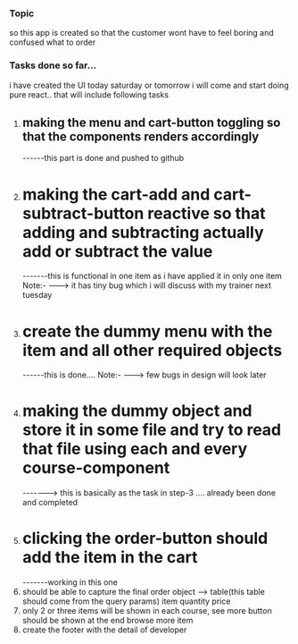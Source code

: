 ### Topic

so this app is created so that the customer wont have to feel boring and confused what to order

### Tasks done so far...

i have created the UI today
saturday or tomorrow i will come and start doing pure react..
that will include following tasks

1. ## making the menu and cart-button toggling so that the components renders accordingly
   ------this part is done and pushed to github
2. # making the cart-add and cart-subtract-button reactive so that adding and subtracting actually add or subtract the value
   -------this is functional in one item as i have applied it in only one item
   Note:- ---> it has tiny bug which i will discuss with my trainer next tuesday
3. # create the dummy menu with the item and all other required objects
   ------this is done....
   Note:- ---> few bugs in design will look later
4. # making the dummy object and store it in some file and try to read that file using each and every course-component
   -------> this is basically as the task in step-3 .... already been done and completed
5. # clicking the order-button should add the item in the cart
   -------working in this one
6. should be able to capture the final order object
   --> table(this table should come from the query params)
   item quantity price
7. only 2 or three items will be shown in each course, see more button should be shown at the end browse more item
8. create the footer with the detail of developer
